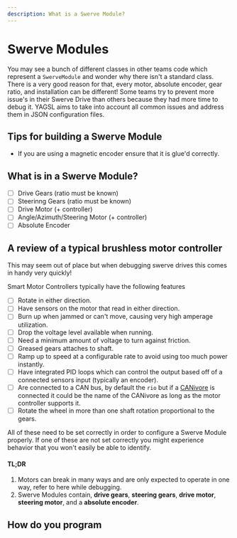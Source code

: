 ```yaml
---
description: What is a Swerve Module?
---
```


# Swerve Modules

You may see a bunch of different classes in other teams code which represent a `SwerveModule` and wonder why there isn't a standard class. There is a very good reason for that, every motor, absolute encoder, gear ratio, and installation can be different! Some teams try to prevent more issue's in their Swerve Drive than others because they had more time to debug it. YAGSL aims to take into account all common issues and address them in JSON configuration files.

## Tips for building a Swerve Module

* If you are using a magnetic encoder ensure that it is glue'd correctly.

## What is in a Swerve Module?

* [ ] Drive Gears (ratio must be known)
* [ ] Steerinng Gears (ratio must be known)
* [ ] Drive Motor (+ controller)
* [ ] Angle/Azimuth/Steering Motor (+ controller)
* [ ] Absolute Encoder

## A review of a typical brushless motor controller

This may seem out of place but when debugging swerve drives this comes in handy very quickly!

Smart Motor Controllers typically have the following features

* [ ] Rotate in either direction.
* [ ] Have sensors on the motor that read in either direction.
* [ ] Burn up when jammed or can't move, causing very high amperage utilization.
* [ ] Drop the voltage level available when running.
* [ ] Need a minimum amount of voltage to turn against friction.
* [ ] Greased gears attaches to shaft.
* [ ] Ramp up to speed at a configurable rate to avoid using too much power instantly.
* [ ] Have integrated PID loops which can control the output based off of a connected sensors input (typically an encoder).
* [ ] Are connected to a CAN bus, by default the `rio` but if a [CANivore](https://store.ctr-electronics.com/canivore/) is connected it could be the name of the CANivore as long as the motor controller supports it.
* [ ] Rotate the wheel in more than one shaft rotation proportional to the gears.

All of these need to be set correctly in order to configure a Swerve Module properly. If one of these are not set correctly you might experience behavior that you won't easily be able to identify.

#### TL;DR

1. Motors can break in many ways and are only expected to operate in one way, refer to here while debugging.
2. Swerve Modules contain, **drive gears**, **steering gears**, **drive motor**, **steering motor**, and a **absolute encoder**.

## How do you program&#x20;

